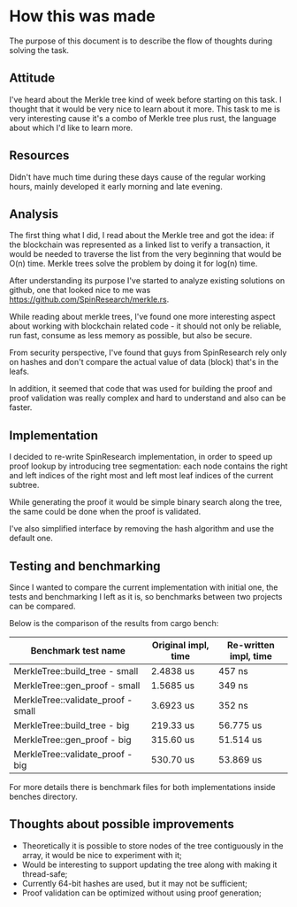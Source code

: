 # How this was made

The purpose of this document is to describe the flow of thoughts during solving the task.

## Attitude
I've heard about the Merkle tree kind of week before starting on this task. I thought that it would be very nice to learn about it more.
This task to me is very interesting cause it's a combo of Merkle tree plus rust, the language about which I'd like to learn more.

## Resources
Didn't have much time during these days cause of the regular working hours, mainly developed it early morning and late evening.

## Analysis
The first thing what I did, I read about the Merkle tree and got the idea: if the blockchain was represented as a linked list to verify a transaction, it would be needed to traverse the list from the very beginning that would be O(n) time. Merkle trees solve the problem by doing it for log(n) time.

After understanding its purpose I've started to analyze existing solutions on github, one that looked nice to me was https://github.com/SpinResearch/merkle.rs.

While reading about merkle trees, I've found one more interesting aspect about working with blockchain related code - it should not only be reliable, run fast, consume as less memory as possible, but also be secure.

From security perspective, I've found that guys from SpinResearch rely only on hashes and don't compare the actual value of data (block) that's in the leafs.

In addition, it seemed that code that was used for building the proof and proof validation was really complex and hard to understand and also can be faster.

## Implementation

I decided to re-write SpinResearch implementation, in order to speed up proof lookup by introducing tree segmentation: each node contains the right and left indices of the right most and left most leaf indices of the current subtree.

While generating the proof it would be simple binary search along the tree, the same could be done when the proof is validated.

I've also simplified interface by removing the hash algorithm and use the default one. 

## Testing and benchmarking

Since I wanted to compare the current implementation with initial one, the tests and benchmarking I left as it is, so benchmarks between two projects can be compared.

Below is the comparison of the results from cargo bench:

| Benchmark test name                      | Original impl, time| Re-written impl, time |
|------------------------------------------|---------------|-----------------------|
| MerkleTree::build_tree - small           | 2.4838 us     | 457 ns                |
| MerkleTree::gen_proof - small            | 1.5685 us     | 349 ns                |
| MerkleTree::validate_proof - small       | 3.6923 us     | 352 ns                |
| MerkleTree::build_tree - big             | 219.33 us     | 56.775 us             |
| MerkleTree::gen_proof - big              | 315.60 us     | 51.514 us             |
| MerkleTree::validate_proof - big         | 530.70 us     | 53.869 us             |

For more details there is benchmark files for both implementations inside
benches directory.

## Thoughts about possible improvements 
- Theoretically it is possible to store nodes of the tree contiguously in the array, it would be nice to experiment with it;
- Would be interesting to support updating the tree along with making it thread-safe; 
- Currently 64-bit hashes are used, but it may not be sufficient;
- Proof validation can be optimized without using proof generation;